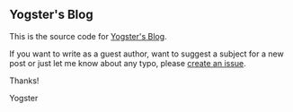 ## Yogster's Blog

This is the source code for [Yogster's Blog](https://yogster.blog).

If you want to write as a guest author, want to suggest a subject for a new post or just let me know about any typo, please [create an issue](https://github.com/yogster/blog/issues/new).

Thanks!

Yogster
